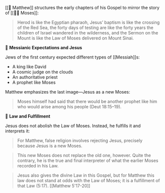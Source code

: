 [[📜 Matthew]] structures the early chapters of his Gospel to mirror the story of [[🧙‍♂️ Moses]]:

> Herod is like the Egyptian pharaoh, Jesus’ baptism is like the crossing of the Red Sea, the forty days of testing are like the forty years the children of Israel wandered in the wilderness, and the Sermon on the Mount is like the Law of Moses delivered on Mount Sinai.

📜 **Messianic Expectations and Jesus**

Jews of the first century expected different types of [[Messiah]]s:
- A king like David
- A cosmic judge on the clouds
- An authoritative priest
- A prophet like Moses

Matthew emphasizes the last image—Jesus as a new Moses:

> Moses himself had said that there would be another prophet like him who would arise among his people (Deut 18:15–19).

📖 **Law and Fulfillment**

Jesus does not abolish the Law of Moses. Instead, he fulfills it and interprets it:

> For Matthew, false religion involves rejecting Jesus, precisely because Jesus is a new Moses.

> This new Moses does not replace the old one, however. Quite the contrary, he is the true and final interpreter of what the earlier Moses recorded in his Law.

> Jesus also gives the divine Law in this Gospel, but for Matthew this law does not stand at odds with the Law of Moses; it is a fulfillment of that Law (5:17).
> [[Matthew 5'17-20]]
